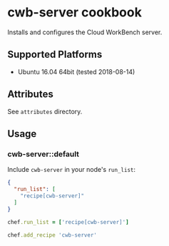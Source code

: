 # cwb-server cookbook

Installs and configures the Cloud WorkBench server.


## Supported Platforms

* Ubuntu 16.04 64bit (tested 2018-08-14)

## Attributes

See `attributes` directory.

## Usage

### cwb-server::default

Include `cwb-server` in your node's `run_list`:

```json
{
  "run_list": [
    "recipe[cwb-server]"
  ]
}
```

```ruby
chef.run_list = ['recipe[cwb-server]']
```

```ruby
chef.add_recipe 'cwb-server'
```
